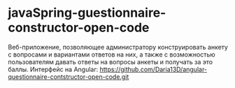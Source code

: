 # javaSpring-guestionnaire-constructor-open-code
Веб-приложение, позволяющее администратору конструировать анкету с вопросами и вариантами ответов на них, а также с возможностью пользователям давать ответы на вопросы анкеты и получать за это баллы. Интерфейс на Angular: https://github.com/Daria13D/angular-questionnaire-contstructor-open-code.git
